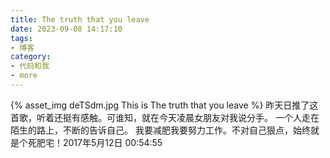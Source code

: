 ```yaml
---
title: The truth that you leave
date: 2023-09-08 14:17:10
tags:
- 博客
category:
- 代码和我
- more
---
```

{% asset_img deTSdm.jpg This is The truth that you leave %}
昨天日推了这首歌，听着还挺有感触。可谁知，就在今天凌晨女朋友对我说分手。 一个人走在陌生的路上，不断的告诉自己。 我要减肥我要努力工作。不对自己狠点，始终就是个死肥宅！2017年5月12日 00:54:55 
